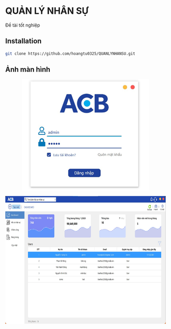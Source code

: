 # QUẢN LÝ NHÂN SỰ
Đề tài tốt nghiệp 

## Installation
```bash
git clone https://github.com/hoangtu0325/QUANLYNHANSU.git

```
## Ảnh màn hình
<p align="center">
    <img src="File%20báo%20cáo/Master/File%20phụ/Login.jpg" alt="Logo" width="400" height="350">
</p>
<p align="center">
    <img src="File%20báo%20cáo/Master/File%20phụ/Dashboard.jpg" alt="Logo" width="700" height="400">
</p>

